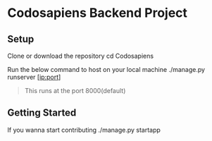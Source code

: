 # Codosapiens Backend Project

## Setup

Clone or download the repository
    cd Codosapiens

Run the below command to host on your local machine
    ./manage.py runserver [<ip:port>]
> This runs at the port 8000(default)

## Getting Started

If you wanna start contributing
    ./manage.py startapp <app-name>
